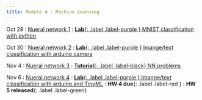 ```yaml
---
title: Module 4 - Machine Learning
---
```


Oct 28
: [Nueral network 1]({{site.url}}{{site.baseurl}}/assets/module-4-ml/mod-4-lecture-17-curve-fitting.pdf)
  : [**Lab**{: .label .label-purple } MNIST classification with python]({{site.url}}{{site.baseurl}}/assets/module-4-ml/mod-4-nn-labs.zip)

Oct 30
: [Nueral network 2]({{site.url}}{{site.baseurl}}/assets/module-4-ml/mod-4-lecture-18-nn-1.pdf)
  : [**Lab**{: .label .label-purple } Imange/text classification with arduino camera]({{site.url}}{{site.baseurl}}/assets/module-4-ml/mod-4-nn-labs.zip)

Nov 4
: [Nueral network 3]({{site.url}}{{site.baseurl}}/assets/module-4-ml/mod-4-lecture-19-nn-2.pdf)
  : [**Tutorial**{: .label .label-black} NN problems]({{site.url}}{{site.baseurl}}/assets/module-4-ml/mod-4-nn-labs.zip)

Nov 6
: [Nueral network 4]({{site.url}}{{site.baseurl}}/assets/module-4-ml/mod-4-lecture-20-hardware-nn.pdf)
  : [**Lab**{: .label .label-purple } Imange/text classification with arduino and TinyML]({{site.url}}{{site.baseurl}}/assets/module-4-ml/mod-4-nn-labs.zip)
: **HW 4 due**{: .label .label-red }
: **HW 5 released**{: .label .label-green}